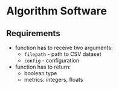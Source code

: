 # Algorithm Software

## Requirements

* function has to receive two arguments:
  * `filepath` - path to CSV dataset
  * `config` - configuration
* function has to return:
  * boolean type
  * metrics: integers, floats
